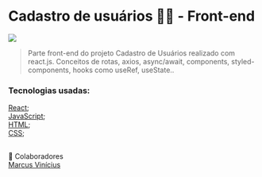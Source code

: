 # Cadastro de usuários 👨‍🦱 - Front-end 


<img src="./src/assets/cadastrofront.gif">


> Parte front-end do projeto Cadastro de Usuários realizado com react.js. Conceitos de rotas, axios, async/await, components, styled-components, hooks como useRef, useState..
### Tecnologias usadas:
<a href="https://pt-br.reactjs.org/docs/getting-started.html" target="blank">React</a>;
<br>
<a href="https://developer.mozilla.org/pt-BR/docs/Web/JavaScript" target="blank">JavaScript</a>;
<br>
<a href="https://developer.mozilla.org/pt-BR/docs/Web/HTML" target="blank">HTML</a>;
<br>
<a href="https://developer.mozilla.org/pt-BR/docs/Web/CSS" target="blank">CSS</a>;
<br>
##
🤝 Colaboradores
<br>
<a href="https://www.linkedin.com/in/marcusviniciusbeghelisantos/" target="_blank">Marcus Vinícius</a>





